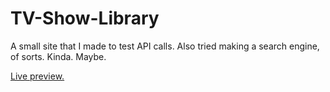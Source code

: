 # TV-Show-Library
A small site that I made to test API calls. Also tried making a search engine, of sorts. Kinda. Maybe.

[Live preview.](https://mostafasaad1987.github.io/TV-Show-Library/)
